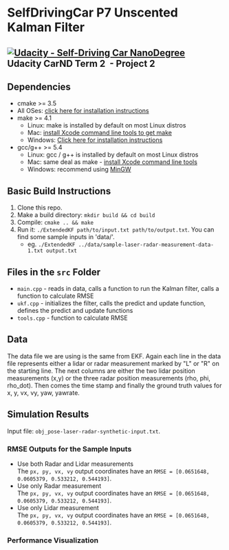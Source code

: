 # SelfDrivingCar P7 Unscented Kalman Filter
[![Udacity - Self-Driving Car NanoDegree](https://s3.amazonaws.com/udacity-sdc/github/shield-carnd.svg)](http://www.udacity.com/drive)  
Udacity CarND Term 2  - Project 2 
---

## Dependencies

* cmake >= 3.5
 * All OSes: [click here for installation instructions](https://cmake.org/install/)
* make >= 4.1
  * Linux: make is installed by default on most Linux distros
  * Mac: [install Xcode command line tools to get make](https://developer.apple.com/xcode/features/)
  * Windows: [Click here for installation instructions](http://gnuwin32.sourceforge.net/packages/make.htm)
* gcc/g++ >= 5.4
  * Linux: gcc / g++ is installed by default on most Linux distros
  * Mac: same deal as make - [install Xcode command line tools](https://developer.apple.com/xcode/features/)
  * Windows: recommend using [MinGW](http://www.mingw.org/)

## Basic Build Instructions

1. Clone this repo.
2. Make a build directory: `mkdir build && cd build`
3. Compile: `cmake .. && make`
4. Run it: `./ExtendedKF path/to/input.txt path/to/output.txt`. You can find
   some sample inputs in 'data/'.
    - eg. `./ExtendedKF ../data/sample-laser-radar-measurement-data-1.txt output.txt`

## Files in the `src` Folder
* `main.cpp` - reads in data, calls a function to run the Kalman filter, calls a function to calculate RMSE
* `ukf.cpp` - initializes the filter, calls the predict and update function, defines the predict and update functions
* `tools.cpp` - function to calculate RMSE

## Data
The data file we are using is the same from EKF. Again each line in the data file represents either a lidar or radar measurement marked by "L" or "R" on the starting line. The next columns are either the two lidar position measurements (x,y) or the three radar position measurements (rho, phi, rho_dot). Then comes the time stamp and finally the ground truth values for x, y, vx, vy, yaw, yawrate.


## Simulation Results

Input file: `obj_pose-laser-radar-synthetic-input.txt`.

### RMSE Outputs for the Sample Inputs

* Use both Radar and Lidar measurements  
The `px, py, vx, vy` output coordinates have an `RMSE = [0.0651648, 0.0605379, 0.533212, 0.544193]`.
* Use only Radar measurement  
The `px, py, vx, vy` output coordinates have an `RMSE = [0.0651648, 0.0605379, 0.533212, 0.544193]`.
* Use only Lidar measurement  
The `px, py, vx, vy` output coordinates have an `RMSE = [0.0651648, 0.0605379, 0.533212, 0.544193]`.  

### Performance Visualization


